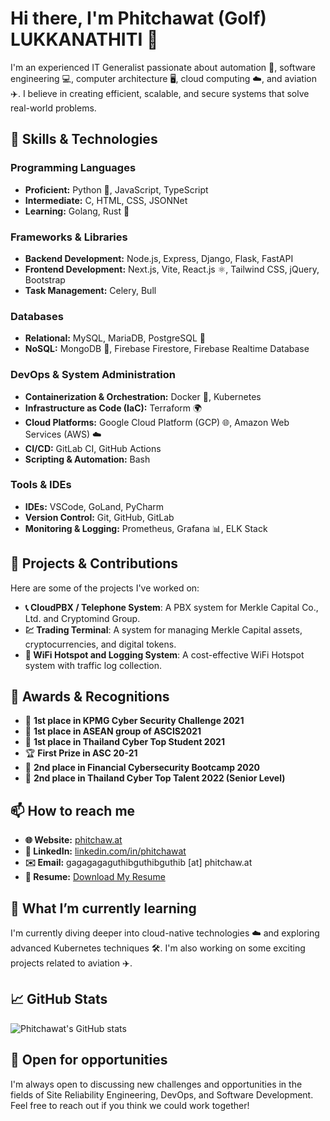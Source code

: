 # Hi there, I'm Phitchawat (Golf) LUKKANATHITI 👋

I'm an experienced IT Generalist passionate about automation 🤖, software engineering 💻, computer architecture 🖥️, cloud computing ☁️, and aviation ✈️. I believe in creating efficient, scalable, and secure systems that solve real-world problems.

## 🔧 Skills & Technologies

### Programming Languages
- **Proficient:** Python 🐍, JavaScript, TypeScript
- **Intermediate:** C, HTML, CSS, JSONNet
- **Learning:** Golang, Rust 🦀

### Frameworks & Libraries
- **Backend Development:** Node.js, Express, Django, Flask, FastAPI
- **Frontend Development:** Next.js, Vite, React.js ⚛️, Tailwind CSS, jQuery, Bootstrap
- **Task Management:** Celery, Bull

### Databases
- **Relational:** MySQL, MariaDB, PostgreSQL 🐘
- **NoSQL:** MongoDB 🍃, Firebase Firestore, Firebase Realtime Database

### DevOps & System Administration
- **Containerization & Orchestration:** Docker 🐳, Kubernetes
- **Infrastructure as Code (IaC):** Terraform 🌍
- **Cloud Platforms:** Google Cloud Platform (GCP) 🌐, Amazon Web Services (AWS) ☁️
- **CI/CD:** GitLab CI, GitHub Actions
- **Scripting & Automation:** Bash

### Tools & IDEs
- **IDEs:** VSCode, GoLand, PyCharm
- **Version Control:** Git, GitHub, GitLab
- **Monitoring & Logging:** Prometheus, Grafana 📊, ELK Stack

## 🚀 Projects & Contributions

Here are some of the projects I've worked on:

- **📞 CloudPBX / Telephone System**: A PBX system for Merkle Capital Co., Ltd. and Cryptomind Group.
- **💹 Trading Terminal**: A system for managing Merkle Capital assets, cryptocurrencies, and digital tokens.
- **📡 WiFi Hotspot and Logging System**: A cost-effective WiFi Hotspot system with traffic log collection.

## 🏅 Awards & Recognitions

- 🥇 **1st place in KPMG Cyber Security Challenge 2021**
- 🥇 **1st place in ASEAN group of ASCIS2021**
- 🥇 **1st place in Thailand Cyber Top Student 2021**
- 🏆 **First Prize in ASC 20-21**
- 🥈 **2nd place in Financial Cybersecurity Bootcamp 2020**
- 🥈 **2nd place in Thailand Cyber Top Talent 2022 (Senior Level)**

## 📫 How to reach me

- **🌐 Website:** [phitchaw.at](https://phitchaw.at/contact)
- **💼 LinkedIn:** [linkedin.com/in/phitchawat](https://linkedin.com/in/phitchawat)
- **✉️ Email:** gagagagaguthibguthibguthib [at] phitchaw.at
- **📄 Resume:** [Download My Resume](https://phitchaw.at/resume)

## 🌱 What I’m currently learning

I'm currently diving deeper into cloud-native technologies ☁️ and exploring advanced Kubernetes techniques 🛠️. I'm also working on some exciting projects related to aviation ✈️.

## 📈 GitHub Stats

![Phitchawat's GitHub stats](https://github-readme-stats.vercel.app/api?username=Shayennn&show_icons=true&theme=radical)

## 💼 Open for opportunities

I'm always open to discussing new challenges and opportunities in the fields of Site Reliability Engineering, DevOps, and Software Development. Feel free to reach out if you think we could work together!
